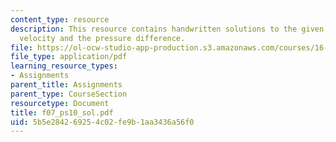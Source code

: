 ```yaml
---
content_type: resource
description: This resource contains handwritten solutions to the given problem on
  velocity and the pressure difference.
file: https://ol-ocw-studio-app-production.s3.amazonaws.com/courses/16-01-unified-engineering-i-ii-iii-iv-fall-2005-spring-2006/5b5e284269254c02fe9b1aa3436a56f0_f07_ps10_sol.pdf
file_type: application/pdf
learning_resource_types:
- Assignments
parent_title: Assignments
parent_type: CourseSection
resourcetype: Document
title: f07_ps10_sol.pdf
uid: 5b5e2842-6925-4c02-fe9b-1aa3436a56f0
---
```

